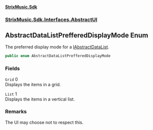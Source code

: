 #### [StrixMusic.Sdk](./index.md 'index')
### [StrixMusic.Sdk.Interfaces.AbstractUI](./StrixMusic-Sdk-Interfaces-AbstractUI.md 'StrixMusic.Sdk.Interfaces.AbstractUI')
## AbstractDataListPrefferedDisplayMode Enum
The preferred display mode for a [IAbstractDataList](./StrixMusic-Sdk-Interfaces-AbstractUI-IAbstractDataList.md 'StrixMusic.Sdk.Interfaces.AbstractUI.IAbstractDataList').  
```csharp
public enum AbstractDataListPrefferedDisplayMode
```
### Fields
<a name='StrixMusic-Sdk-Interfaces-AbstractUI-AbstractDataListPrefferedDisplayMode-Grid'></a>
`Grid` 0  
Displays the items in a grid.  
  
<a name='StrixMusic-Sdk-Interfaces-AbstractUI-AbstractDataListPrefferedDisplayMode-List'></a>
`List` 1  
Displays the items in a vertical list.  
  
### Remarks
The UI may choose not to respect this.  
